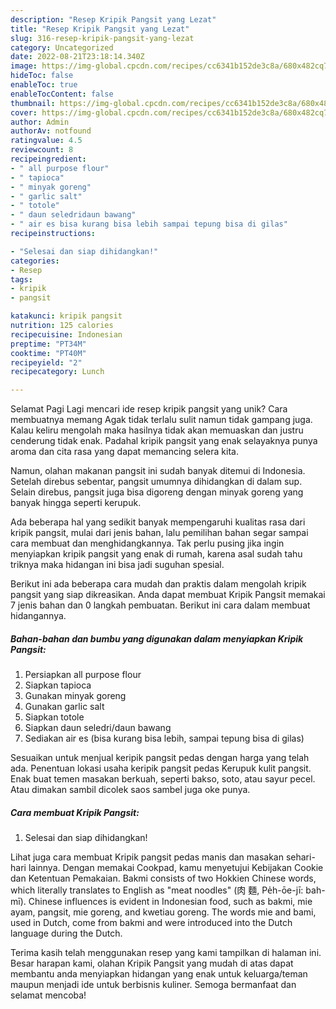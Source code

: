 ```yaml
---
description: "Resep Kripik Pangsit yang Lezat"
title: "Resep Kripik Pangsit yang Lezat"
slug: 316-resep-kripik-pangsit-yang-lezat
category: Uncategorized
date: 2022-08-21T23:18:14.340Z
image: https://img-global.cpcdn.com/recipes/cc6341b152de3c8a/680x482cq70/kripik-pangsit-foto-resep-utama.jpg
hideToc: false
enableToc: true
enableTocContent: false
thumbnail: https://img-global.cpcdn.com/recipes/cc6341b152de3c8a/680x482cq70/kripik-pangsit-foto-resep-utama.jpg
cover: https://img-global.cpcdn.com/recipes/cc6341b152de3c8a/680x482cq70/kripik-pangsit-foto-resep-utama.jpg
author: Admin
authorAv: notfound
ratingvalue: 4.5
reviewcount: 8
recipeingredient:
- " all purpose flour"
- " tapioca"
- " minyak goreng"
- " garlic salt"
- " totole"
- " daun seledridaun bawang"
- " air es bisa kurang bisa lebih sampai tepung bisa di gilas"
recipeinstructions:

- "Selesai dan siap dihidangkan!"
categories:
- Resep
tags:
- kripik
- pangsit

katakunci: kripik pangsit 
nutrition: 125 calories
recipecuisine: Indonesian
preptime: "PT34M"
cooktime: "PT40M"
recipeyield: "2"
recipecategory: Lunch

---
```



Selamat Pagi Lagi mencari ide resep kripik pangsit yang unik? Cara membuatnya memang Agak tidak terlalu sulit namun tidak gampang juga. Kalau keliru mengolah maka hasilnya tidak akan memuaskan dan justru cenderung tidak enak. Padahal kripik pangsit yang enak selayaknya punya aroma dan cita rasa yang dapat memancing selera kita.


Namun, olahan makanan pangsit ini sudah banyak ditemui di Indonesia. Setelah direbus sebentar, pangsit umumnya dihidangkan di dalam sup. Selain direbus, pangsit juga bisa digoreng dengan minyak goreng yang banyak hingga seperti kerupuk.

Ada beberapa hal yang sedikit banyak mempengaruhi kualitas rasa dari kripik pangsit, mulai dari jenis bahan, lalu pemilihan bahan segar sampai cara membuat dan menghidangkannya. Tak perlu pusing jika ingin menyiapkan kripik pangsit yang enak di rumah, karena asal sudah tahu triknya maka hidangan ini bisa jadi suguhan spesial.


Berikut ini ada beberapa cara mudah dan praktis dalam mengolah kripik pangsit yang siap dikreasikan. Anda dapat membuat Kripik Pangsit memakai 7 jenis bahan dan 0 langkah pembuatan. Berikut ini cara dalam membuat hidangannya.

<!--inarticleads1-->

##### Bahan-bahan dan bumbu yang digunakan dalam menyiapkan Kripik Pangsit:

1. Persiapkan  all purpose flour
1. Siapkan  tapioca
1. Gunakan  minyak goreng
1. Gunakan  garlic salt
1. Siapkan  totole
1. Siapkan  daun seledri/daun bawang
1. Sediakan  air es (bisa kurang bisa lebih, sampai tepung bisa di gilas)


Sesuaikan untuk menjual keripik pangsit pedas dengan harga yang telah ada. Penentuan lokasi usaha keripik pangsit pedas Kerupuk kulit pangsit. Enak buat temen masakan berkuah, seperti bakso, soto, atau sayur pecel. Atau dimakan sambil dicolek saos sambel juga oke punya. 

<!--inarticleads2-->

##### Cara membuat Kripik Pangsit:


1. Selesai dan siap dihidangkan!

Lihat juga cara membuat Kripik pangsit pedas manis dan masakan sehari-hari lainnya. Dengan memakai Cookpad, kamu menyetujui Kebijakan Cookie dan Ketentuan Pemakaian. Bakmi consists of two Hokkien Chinese words, which literally translates to English as &#34;meat noodles&#34; (肉 麵, Pe̍h-ōe-jī: bah-mī). Chinese influences is evident in Indonesian food, such as bakmi, mie ayam, pangsit, mie goreng, and kwetiau goreng. The words mie and bami, used in Dutch, come from bakmi and were introduced into the Dutch language during the Dutch. 

Terima kasih telah menggunakan resep yang kami tampilkan di halaman ini. Besar harapan kami, olahan Kripik Pangsit yang mudah di atas dapat membantu anda menyiapkan hidangan yang enak untuk keluarga/teman maupun menjadi ide untuk berbisnis kuliner. Semoga bermanfaat dan selamat mencoba!
